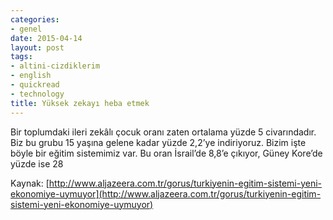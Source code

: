 ```yaml
---
categories:
- genel
date: 2015-04-14
layout: post
tags:
- altini-cizdiklerim
- english
- quickread
- technology
title: Yüksek zekayı heba etmek
---
```


Bir toplumdaki ileri zekâlı çocuk oranı zaten ortalama yüzde 5 civarındadır. Biz bu grubu 15 yaşına gelene kadar yüzde 2,2’ye indiriyoruz. Bizim işte böyle bir eğitim sistemimiz var. Bu oran İsrail’de 8,8’e çıkıyor, Güney Kore’de yüzde ise 28

  

Kaynak: [http://www.aljazeera.com.tr/gorus/turkiyenin-egitim-sistemi-yeni-ekonomiye-uymuyor](http://www.aljazeera.com.tr/gorus/turkiyenin-egitim-sistemi-yeni-ekonomiye-uymuyor)
